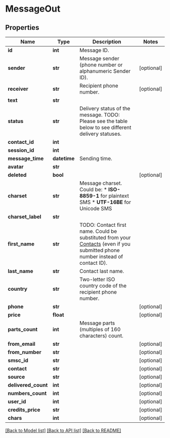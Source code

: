 # MessageOut

## Properties
Name | Type | Description | Notes
------------ | ------------- | ------------- | -------------
**id** | **int** | Message ID. | 
**sender** | **str** | Message sender (phone number or alphanumeric Sender ID). | [optional] 
**receiver** | **str** | Recipient phone number. | [optional] 
**text** | **str** |  | 
**status** | **str** | Delivery status of the message. TODO: Please see the table below to see different delivery statuses.  | 
**contact_id** | **int** |  | 
**session_id** | **int** |  | 
**message_time** | **datetime** | Sending time. | 
**avatar** | **str** |  | 
**deleted** | **bool** |  | [optional] 
**charset** | **str** | Message charset. Could be: *   **ISO-8859-1** for plaintext SMS *   **UTF-16BE** for Unicode SMS  | 
**charset_label** | **str** |  | 
**first_name** | **str** | TODO: Contact first name. Could be substituted from your [Contacts](/docs/api/contacts/) (even if you submitted phone number instead of contact ID).  | 
**last_name** | **str** | Contact last name. | 
**country** | **str** | Two-letter ISO country code of the recipient phone number.  | 
**phone** | **str** |  | [optional] 
**price** | **float** |  | [optional] 
**parts_count** | **int** | Message parts (multiples of 160 characters) count. | 
**from_email** | **str** |  | [optional] 
**from_number** | **str** |  | [optional] 
**smsc_id** | **str** |  | [optional] 
**contact** | **str** |  | [optional] 
**source** | **str** |  | [optional] 
**delivered_count** | **int** |  | [optional] 
**numbers_count** | **int** |  | [optional] 
**user_id** | **int** |  | [optional] 
**credits_price** | **str** |  | [optional] 
**chars** | **int** |  | [optional] 

[[Back to Model list]](../README.md#documentation-for-models) [[Back to API list]](../README.md#documentation-for-api-endpoints) [[Back to README]](../README.md)



